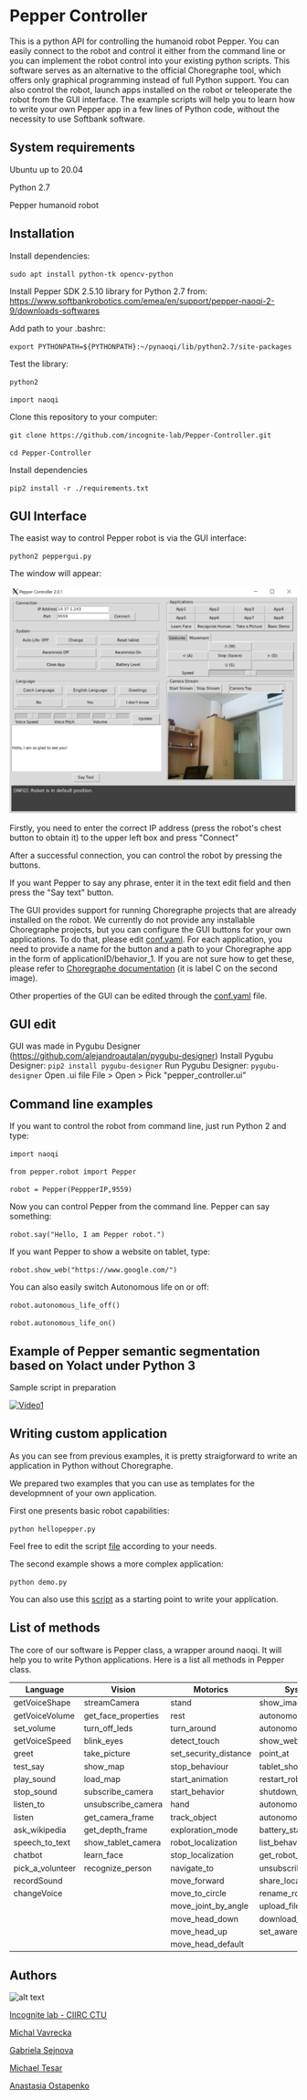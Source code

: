 # Pepper Controller

This is a python API for controlling the humanoid robot Pepper. You can easily connect to the robot and control it either from the command line or you can implement the robot control into your existing python scripts. This software serves as an alternative to the official Choregraphe tool, which offers only graphical programming instead of full Python support. You can also control the robot, launch apps installed on the robot or teleoperate the robot from the GUI interface. The example scripts will help you to learn how to write your own Pepper app in a few lines of Python code, without the necessity to use Softbank software.   

## System requirements

Ubuntu up to 20.04 

Python 2.7

Pepper humanoid robot


## Installation

Install dependencies:


`sudo apt install python-tk opencv-python`


Install Pepper SDK 2.5.10 library for Python 2.7 from: https://www.softbankrobotics.com/emea/en/support/pepper-naoqi-2-9/downloads-softwares


Add path to your .bashrc: 


`export PYTHONPATH=${PYTHONPATH}:~/pynaoqi/lib/python2.7/site-packages` 


Test the library:


`python2`


`import naoqi`


Clone this repository to your computer:

`git clone https://github.com/incognite-lab/Pepper-Controller.git`


`cd Pepper-Controller`

Install dependencies

`pip2 install -r ./requirements.txt` 

## GUI Interface

The easist way to control Pepper robot is via the GUI interface:


`python2 peppergui.py`


The window will appear:


![Image](gui.png)


Firstly, you need to enter the correct IP address (press the robot's chest button to obtain it) to the upper left box and press "Connect"


After a successful connection, you can control the robot by pressing the buttons.

If you want Pepper to say any phrase, enter it in the text edit field and then press the "Say text" button.


The GUI provides support for running Choregraphe projects that are already installed on the robot. We currently do not provide any installable Choregraphe projects, but you can configure the GUI buttons for your own applications. To do that, please edit [conf.yaml](conf.yaml). For each application, you need to provide a name for the button and a path to your Choregraphe app in the form of applicationID/behavior_1. If you are not sure how to get these, please refer to [Choregraphe documentation](http://doc.aldebaran.com/2-1/software/choregraphe/panels/robot_applications.html)  (it is label C on the second image). 


Other properties of the GUI can be edited through the [conf.yaml](conf.yaml) file.

## GUI edit
GUI was made in Pygubu Designer (https://github.com/alejandroautalan/pygubu-designer)
Install Pygubu Designer:
`pip2 install pygubu-designer`
Run Pygubu Designer:
`pygubu-designer`
Open .ui file
File > Open > Pick "pepper_controller.ui" 


## Command line examples

If you want to control the robot from command line, just run Python 2 and type:

`import naoqi`

`from pepper.robot import Pepper`

`robot = Pepper(PeppperIP,9559)`


Now you can control Pepper from the command line. Pepper can say something:


`robot.say("Hello, I am Pepper robot.")`


If you want Pepper to show a website on tablet, type:


`robot.show_web("https://www.google.com/")`


You can also easily switch Autonomous life on or off:


`robot.autonomous_life_off()`

`robot.autonomous_life_on()`


## Example of Pepper semantic segmentation based on Yolact under Python 3


Sample script in preparation 

 [![Video1](https://img.youtube.com/vi/sTvDHga0O-U/maxresdefault.jpg)](https://youtu.be/sTvDHga0O-U)


## Writing custom application

As you can see from previous examples, it is pretty straigforward to write an application in Python without Choregraphe.

We prepared two examples that you can use as templates for the developmnent of your own application. 

First one presents basic robot capabilities:


`python hellopepper.py`


Feel free to edit the script [file](hellopepper.py) according to your needs.


The second example shows a more complex application:


`python demo.py`


You can also use this [script](demo.py) as a starting point to write your application.


## List of methods


The core of our software is Pepper class, a wrapper around naoqi. It will help you to write Python applications. Here is a list all methods in Pepper class.

| Language | Vision | Motorics | System |
| - | - | - | - |
| getVoiceShape | streamCamera | stand | show_image | 
| getVoiceVolume | get_face_properties | rest | autonomous_life |
|  set_volume | turn_off_leds  | turn_around | autonomous_blinking |
| getVoiceSpeed | blink_eyes | detect_touch | show_web |
| greet | take_picture |  set_security_distance | point_at | reset_tablet |
| test_say  | show_map | stop_behaviour | tablet_show_settings | 
| play_sound | load_map | start_animation | restart_robot | 
| stop_sound | subscribe_camera | start_behavior | shutdown_robot |
| listen_to | unsubscribe_camera | hand | autonomous_life_off |
| listen | get_camera_frame | track_object | autonomous_life_on|
| ask_wikipedia | get_depth_frame | exploration_mode | battery_status |
| speech_to_text |  show_tablet_camera | robot_localization | list_behavior |
| chatbot | learn_face | stop_localization | get_robot_name | 
| pick_a_volunteer | recognize_person | navigate_to | unsubscribe_effector |
| recordSound | | move_forward | share_localhost |
| changeVoice | | move_to_circle| rename_robot |
| | |move_joint_by_angle | upload_file |
| | | move_head_down | download_file |
| | | move_head_up | set_awareness |
| | | move_head_default | |()


## Authors


![alt text](incognitelogo.png "test_work")


[Incognite lab - CIIRC CTU](https://incognite.ciirc.cvut.cz) 


[Michal Vavrecka](https://kognice.wixsite.com/vavrecka)

[Gabriela Sejnova](https://www.linkedin.com/in/gabriela-sejnova/)

[Michael Tesar](https://www.linkedin.com/in/michtesar/)


[Anastasia Ostapenko](https://www.linkedin.com/in/anastasia-ostapenko-1652561b3/)
















